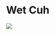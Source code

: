 <p align="center">
  <h1>Wet Cuh</h1>
<img src="https://media.discordapp.net/attachments/348083001940377600/792155260571484230/39d7f9y2olj51.gif">
</p>
